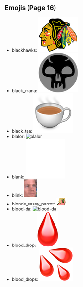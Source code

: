 
## Emojis (Page 16)

* blackhawks: ![blackhawks](output/blackhawks.png)
* black_mana: ![black_mana](output/black_mana.png)
* black_tea: ![black_tea](output/black_tea.png)
* blalor: ![blalor](output/blalor)
* blank: ![blank](output/blank.gif)
* blink: ![blink](output/blink.gif)
* blonde_sassy_parrot: ![blonde_sassy_parrot](output/blonde_sassy_parrot.gif)
* blood-da: ![blood-da](output/blood-da)
* blood_drop: ![blood_drop](output/blood_drop.png)
* blood_drops: ![blood_drops](output/blood_drops.png)
